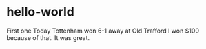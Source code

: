 # hello-world
First one
Today Tottenham won 6-1 away at Old Trafford
I won $100 because of that.
It was great.
